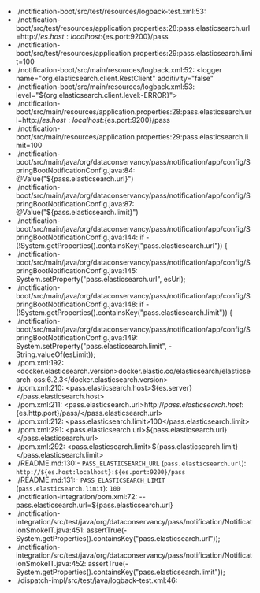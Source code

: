 - ./notification-boot/src/test/resources/logback-test.xml:53:    <logger name="org.elasticsearch.client.RestClient" additivity="false" level="${org.elasticsearch.client.level:-ERROR}">
- ./notification-boot/src/test/resources/application.properties:28:pass.elasticsearch.url=http://${es.host:localhost}:${es.port:9200}/pass
- ./notification-boot/src/test/resources/application.properties:29:pass.elasticsearch.limit=100
- ./notification-boot/src/main/resources/logback.xml:52:    <logger name="org.elasticsearch.client.RestClient" additivity="false"
- ./notification-boot/src/main/resources/logback.xml:53:            level="${org.elasticsearch.client.level:-ERROR}">
- ./notification-boot/src/main/resources/application.properties:28:pass.elasticsearch.url=http://${es.host:localhost}:${es.port:9200}/pass
- ./notification-boot/src/main/resources/application.properties:29:pass.elasticsearch.limit=100
- ./notification-boot/src/main/java/org/dataconservancy/pass/notification/app/config/SpringBootNotificationConfig.java:84:    @Value("${pass.elasticsearch.url}")
- ./notification-boot/src/main/java/org/dataconservancy/pass/notification/app/config/SpringBootNotificationConfig.java:87:    @Value("${pass.elasticsearch.limit}")
- ./notification-boot/src/main/java/org/dataconservancy/pass/notification/app/config/SpringBootNotificationConfig.java:144:        if - (!System.getProperties().containsKey("pass.elasticsearch.url")) {
- ./notification-boot/src/main/java/org/dataconservancy/pass/notification/app/config/SpringBootNotificationConfig.java:145:            System.setProperty("pass.elasticsearch.url", esUrl);
- ./notification-boot/src/main/java/org/dataconservancy/pass/notification/app/config/SpringBootNotificationConfig.java:148:        if - (!System.getProperties().containsKey("pass.elasticsearch.limit")) {
- ./notification-boot/src/main/java/org/dataconservancy/pass/notification/app/config/SpringBootNotificationConfig.java:149:            System.setProperty("pass.elasticsearch.limit", - String.valueOf(esLimit));
- ./pom.xml:192:        <docker.elasticsearch.version>docker.elastic.co/elasticsearch/elasticsearch-oss:6.2.3</docker.elasticsearch.version>
- ./pom.xml:210:        <pass.elasticsearch.host>${es.server}</pass.elasticsearch.host>
- ./pom.xml:211:        <pass.elasticsearch.url>http://${pass.elasticsearch.host}:${es.http.port}/pass/</pass.elasticsearch.url>
- ./pom.xml:212:        <pass.elasticsearch.limit>100</pass.elasticsearch.limit>
- ./pom.xml:291:                            <pass.elasticsearch.url>${pass.elasticsearch.url}</pass.elasticsearch.url>
- ./pom.xml:292:                            <pass.elasticsearch.limit>${pass.elasticsearch.limit}</pass.elasticsearch.limit>
- ./README.md:130:- `PASS_ELASTICSEARCH_URL` (`pass.elasticsearch.url`): `http://${es.host:localhost}:${es.port:9200}/pass`
- ./README.md:131:- `PASS_ELASTICSEARCH_LIMIT` (`pass.elasticsearch.limit`): `100`
- ./notification-integration/pom.xml:72:                                <argument>--pass.elasticsearch.url=${pass.elasticsearch.url}</argument>
- ./notification-integration/src/test/java/org/dataconservancy/pass/notification/NotificationSmokeIT.java:451:        assertTrue(- System.getProperties().containsKey("pass.elasticsearch.url"));
- ./notification-integration/src/test/java/org/dataconservancy/pass/notification/NotificationSmokeIT.java:452:        assertTrue(- System.getProperties().containsKey("pass.elasticsearch.limit"));
- ./dispatch-impl/src/test/java/logback-test.xml:46:    <logger name="org.elasticsearch.client.RestClient" additivity="false" level="${org.elasticsearch.client.level:-ERROR}">

